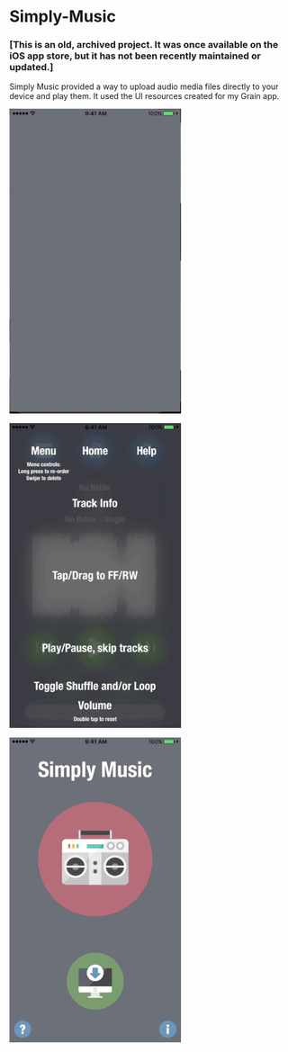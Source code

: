 # Simply-Music
 
### [This is an old, archived project. It was once available on the iOS app store, but it has not been recently maintained or updated.]

Simply Music provided a way to upload audio media files directly to your device and play them. It used the UI resources created for my Grain app.

![](https://github.com/justKD/Simply-Music/blob/master/Simply%20Music/media/simplymusic1.gif?raw=true)

![](https://github.com/justKD/Simply-Music/blob/master/Simply%20Music/media/simplymusic2.gif?raw=true)

![](https://github.com/justKD/Simply-Music/blob/master/Simply%20Music/media/simplymusic3.gif?raw=true)